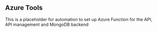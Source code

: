 ## Azure Tools

This is a placeholder for automation to set up Azure Function for the API, API management and MongoDB backend
